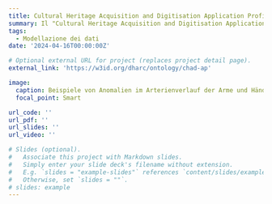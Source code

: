 ```yaml
---
title: Cultural Heritage Acquisition and Digitisation Application Profile (CHAD-AP)
summary: Il "Cultural Heritage Acquisition and Digitisation Application Profile" (CHAD-AP) è un profilo di applicazione CIDOC CRM implementato come ontologia codificata in OWL 2 DL per descrivere i dati e i processi di digitalizzazione del patrimonio culturale in un formato conforme ai principi FAIR e leggibile dalle macchine.
tags:
  - Modellazione dei dati
date: '2024-04-16T00:00:00Z'

# Optional external URL for project (replaces project detail page).
external_link: 'https://w3id.org/dharc/ontology/chad-ap'

image:
  caption: Beispiele von Anomalien im Arterienverlauf der Arme und Hände - Heidelberg University Library, Germany - Public Domain.
  focal_point: Smart

url_code: ''
url_pdf: ''
url_slides: ''
url_video: ''

# Slides (optional).
#   Associate this project with Markdown slides.
#   Simply enter your slide deck's filename without extension.
#   E.g. `slides = "example-slides"` references `content/slides/example-slides.md`.
#   Otherwise, set `slides = ""`.
# slides: example
---
```

